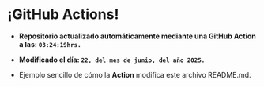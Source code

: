 # ¡GitHub Actions!
* **Repositorio actualizado automáticamente mediante una GitHub Action a las: `03:24:19hrs.`**
* **Modificado el día: `22, del mes de junio, del año 2025.`**

* Ejemplo sencillo de cómo la **Action** modifica este archivo README.md.
